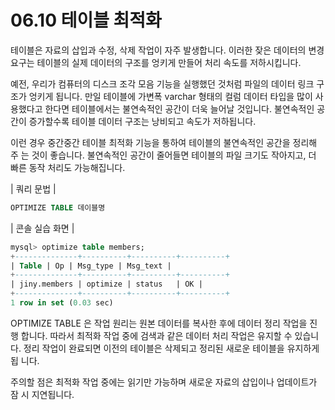 # 06.10 테이블 최적화 
테이블은 자료의 삽입과 수정, 삭제 작업이 자주 발생합니다. 이러한 잦은 데이터의 변경 요구는 테이블의 실제 데이터의 구조를 엉키게 만들어 처리 속도를 저하시킵니다. 

예전, 우리가 컴퓨터의 디스크 조각 모음 기능을 실행했던 것처럼 파일의 데이터 링크 구 조가 엉키게 됩니다. 만일 테이블에 가변폭 varchar 형태의 컬럼 데이터 타입을 많이 사 용했다고 한다면 테이블에서는 불연속적인 공간이 더욱 늘어날 것입니다. 불연속적인 공 간이 증가할수록 테이블 데이터 구조는 낭비되고 속도가 저하됩니다. 

이런 경우 중간중간 테이블 최적화 기능을 통하여 테이블의 불연속적인 공간을 정리해 주 는 것이 좋습니다. 불연속적인 공간이 줄어들면 테이블의 파일 크기도 작아지고, 더 빠른 동작 처리도 가능해집니다. 

| 쿼리 문법 | 
```sql
OPTIMIZE TABLE 데이블명 
```

| 콘솔 실습 화면 | 
```sql
mysql> optimize table members; 
+--------------+----------+----------+----------+ 
| Table | Op | Msg_type | Msg_text | 
+--------------+----------+----------+----------+ 
| jiny.members | optimize | status   | OK | 
+--------------+----------+----------+----------+ 
1 row in set (0.03 sec) 
```
OPTIMIZE TABLE 은 작업 원리는 원본 데이터를 복사한 후에 데이터 정리 작업을 진행 
합니다. 따라서 최적화 작업 중에 검색과 같은 데이터 처리 작업은 유지할 수 있습니다. 
정리 작업이 완료되면 이전의 테이블은 삭제되고 정리된 새로운 테이블을 유지하게 됩 
니다.  

주의할 점은 최적화 작업 중에는 읽기만 가능하며 새로운 자료의 삽입이나 업데이트가 잠 
시 지연됩니다. 